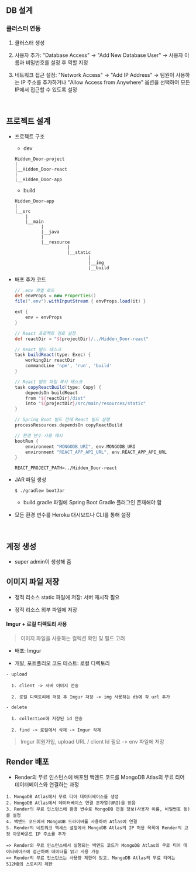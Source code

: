 ## DB 설계

### 클러스터 연동

1. 클러스터 생성

2. 사용자 추가: "Database Access" -> "Add New Database User" -> 사용자 이름과 비밀번호를 설정 후 역할 지정

3. 네트워크 접근 설정: "Network Access" -> "Add IP Address" -> 팀원이 사용하는 IP 주소를 추가하거나 "Allow Access from Anywhere" 옵션을 선택하여 모든 IP에서 접근할 수 있도록 설정

<br />

## 프로젝트 설계

- 프로젝트 구조

  - dev

  ```
  Hidden_Door-project
  |
  |__Hidden_Door-react
  |
  |__Hidden_Door-app
  ```

  - build

  ```
  Hidden_Door-app
  |
  |__src
      |
      |__main
            |
            |__java
            |
            |__resource
                      |
                      |__static
                              |
                              |__img
                              |__build
  ```

- 배포 추가 코드

  ```gradle
  // .env 파일 로드
  def envProps = new Properties()
  file(".env").withInputStream { envProps.load(it) }

  ext {
      env = envProps
  }

  // React 프로젝트 경로 설정
  def reactDir = "${projectDir}/../Hidden_Door-react"

  // React 빌드 태스크
  task buildReact(type: Exec) {
      workingDir reactDir
      commandLine 'npm', 'run', 'build'
  }

  // React 빌드 파일 복사 태스크
  task copyReactBuild(type: Copy) {
      dependsOn buildReact
      from "${reactDir}/dist"
      into "${projectDir}/src/main/resources/static"
  }

  // Spring Boot 빌드 전에 React 빌드 실행
  processResources.dependsOn copyReactBuild

  // 환경 변수 사용 예시
  bootRun {
      environment "MONGODB_URI", env.MONGODB_URI
      environment "REACT_APP_API_URL", env.REACT_APP_API_URL
  }
  ```

  ```env
  REACT_PROJECT_PATH=../Hidden_Door-react
  ```

- JAR 파일 생성

  ```shell
  $ ./gradlew bootJar
  ```

  - build.gradle 파일에 Spring Boot Gradle 플러그인 존재해야 함

- 모든 환경 변수를 Heroku 대시보드나 CLI를 통해 설정

<br />

## 계정 생성

- super admin이 생성해 줌

## 이미지 파일 저장

- 정적 리소스 static 파일에 저장: 서버 재시작 필요

- 정적 리소스 외부 파일에 저장

#### Imgur + 로컬 디렉토리 사용

> 이미지 파일을 사용하는 컬렉션 확인 및 필드 고려

- 배포: Imgur

- 개발, 포트폴리오 코드 테스트: 로컬 디렉토리

```
- upload

  1. client -> 서버 이미지 전송

  2. 로컬 디렉토리에 저장 후 Imgur 저장 -> img 사용하는 db에 각 url 추가

- delete

  1. collection에 저장된 id 전송

  2. find -> 로컬에서 삭제 -> Imgur 삭제
```

> Imgur 회원가입, upload URL / client Id 필요 -> env 파일에 저장

## Render 배포

- Render의 무료 인스턴스에 배포된 백엔드 코드를 MongoDB Atlas의 무료 티어 데이터베이스와 연결하는 과정

```
1. MongoDB Atlas에서 무료 티어 데이터베이스를 생성
2. MongoDB Atlas에서 데이터베이스 연결 문자열(URI)을 얻음
3. Render의 무료 인스턴스에 환경 변수로 MongoDB 연결 정보(사용자 이름, 비밀번호 등)를 설정
4. 백엔드 코드에서 MongoDB 드라이버를 사용하여 Atlas에 연결
5. Render의 네트워크 액세스 설정에서 MongoDB Atlas의 IP 허용 목록에 Render의 고정 아웃바운드 IP 주소를 추가

=> Render의 무료 인스턴스에서 실행되는 백엔드 코드가 MongoDB Atlas의 무료 티어 데이터베이스에 접근하여 데이터를 읽고 사용 가능
=> Render의 무료 인스턴스는 사용량 제한이 있고, MongoDB Atlas의 무료 티어는 512MB의 스토리지 제한
```
